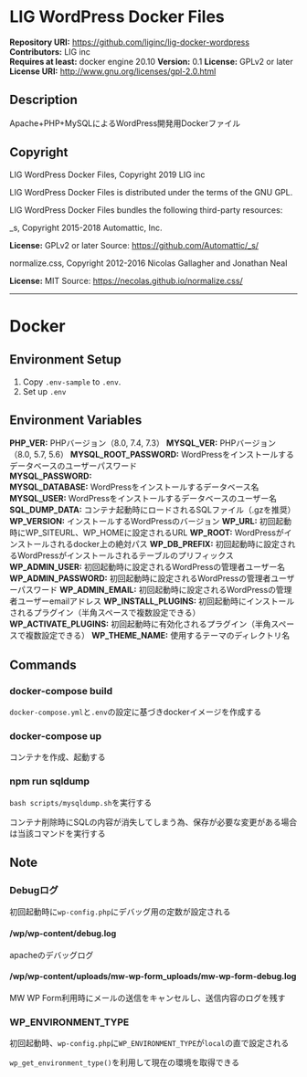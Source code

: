 # LIG WordPress Docker Files

**Repository URI:** https://github.com/liginc/lig-docker-wordpress
**Contributors:** LIG inc  
**Requires at least:** docker engine 20.10
**Version:** 0.1 
**License:** GPLv2 or later  
**License URI:** http://www.gnu.org/licenses/gpl-2.0.html 

## Description

Apache+PHP+MySQLによるWordPress開発用Dockerファイル  

## Copyright

LIG WordPress Docker Files, Copyright 2019 LIG inc

LIG WordPress Docker Files is distributed under the terms of the GNU GPL.

LIG WordPress Docker Files bundles the following third-party resources:

_s, Copyright 2015-2018 Automattic, Inc. 

**License:** GPLv2 or later
Source: https://github.com/Automattic/_s/

normalize.css, Copyright 2012-2016 Nicolas Gallagher and Jonathan Neal

**License:** MIT
Source: https://necolas.github.io/normalize.css/

--- 

# Docker

## Environment Setup

1. Copy `.env-sample` to `.env`.
1. Set up `.env`

## Environment Variables

**PHP_VER:** PHPバージョン（8.0, 7.4, 7.3）
**MYSQL_VER:** PHPバージョン（8.0, 5.7, 5.6） 
**MYSQL_ROOT_PASSWORD:** WordPressをインストールするデータベースのユーザーパスワード  
**MYSQL_PASSWORD:**  
**MYSQL_DATABASE:** WordPressをインストールするデータベース名 
**MYSQL_USER:** WordPressをインストールするデータベースのユーザー名 
**SQL_DUMP_DATA:** コンテナ起動時にロードされるSQLファイル（.gzを推奨） 
**WP_VERSION:** インストールするWordPressのバージョン 
**WP_URL:** 初回起動時にWP_SITEURL、WP_HOMEに設定されるURL
**WP_ROOT:** WordPressがインストールされるdocker上の絶対パス 
**WP_DB_PREFIX:** 初回起動時に設定されるWordPressがインストールされるテーブルのプリフィックス 
**WP_ADMIN_USER:** 初回起動時に設定されるWordPressの管理者ユーザー名 
**WP_ADMIN_PASSWORD:** 初回起動時に設定されるWordPressの管理者ユーザーパスワード 
**WP_ADMIN_EMAIL:** 初回起動時に設定されるWordPressの管理者ユーザーemailアドレス 
**WP_INSTALL_PLUGINS:** 初回起動時にインストールされるプラグイン（半角スペースで複数設定できる） 
**WP_ACTIVATE_PLUGINS:** 初回起動時に有効化されるプラグイン（半角スペースで複数設定できる）
**WP_THEME_NAME:** 使用するテーマのディレクトリ名 

## Commands

### docker-compose build

`docker-compose.yml`と`.env`の設定に基づきdockerイメージを作成する

### docker-compose up

コンテナを作成、起動する

### npm run sqldump

`bash scripts/mysqldump.sh`を実行する

コンテナ削除時にSQLの内容が消失してしまう為、保存が必要な変更がある場合は当該コマンドを実行する

## Note

### Debugログ 
初回起動時に`wp-config.php`にデバッグ用の定数が設定される

#### /wp/wp-content/debug.log 
apacheのデバッグログ

#### /wp/wp-content/uploads/mw-wp-form_uploads/mw-wp-form-debug.log
MW WP Form利用時にメールの送信をキャンセルし、送信内容のログを残す


### WP_ENVIRONMENT_TYPE
初回起動時、`wp-config.php`に`WP_ENVIRONMENT_TYPE`が`local`の直で設定される

`wp_get_environment_type()`を利用して現在の環境を取得できる

